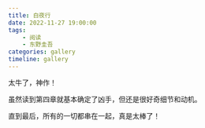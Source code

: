```yaml
---
title: 白夜行
date: 2022-11-27 19:00:00
tags:
    - 阅读
    - 东野圭吾
categories: gallery
timeline: gallery
---
```


太牛了，神作！

虽然读到第四章就基本确定了凶手，但还是很好奇细节和动机。

直到最后，所有的一切都串在一起，真是太棒了！
